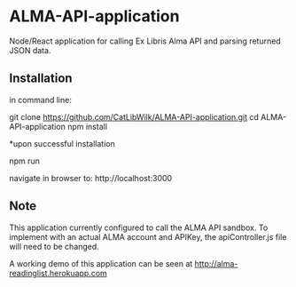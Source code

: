 # ALMA-API-application
Node/React application for calling Ex Libris Alma API and parsing returned JSON data.

## Installation
in command line:

git clone https://github.com/CatLibWilk/ALMA-API-application.git
cd ALMA-API-application
npm install

*upon successful installation

npm run 

navigate in browser to: http://localhost:3000


## Note
This application currently configured to call the ALMA API sandbox.  To implement with an actual ALMA account and APIKey, the apiController.js file will need to be changed.

A working demo of this application can be seen at http://alma-readinglist.herokuapp.com
